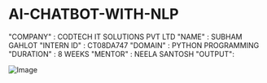 # AI-CHATBOT-WITH-NLP
"COMPANY" : CODTECH IT SOLUTIONS PVT LTD
"NAME" : SUBHAM GAHLOT
"INTERN ID" : CT08DA747
"DOMAIN" : PYTHON PROGRAMMING
"DURATION" : 8 WEEKS
"MENTOR" : NEELA SANTOSH
"OUTPUT":

![Image](https://github.com/user-attachments/assets/cae0dc8c-9f8a-454c-934e-e1ad4c23614a)
